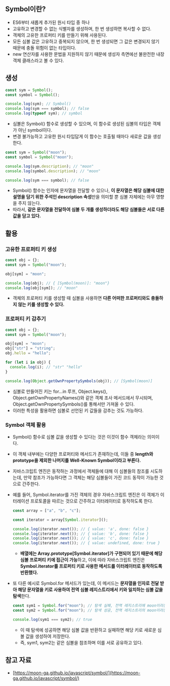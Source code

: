 ## Symbol이란?

- ES6부터 새롭게 추가된 원시 타입 중 하나
- 고유하고 변경할 수 없는 식별자를 생성하며, 한 번 생성하면 복사할 수 없다.
- 객체의 고유한 프로퍼티 키를 만들기 위해 사용된다.
- 모든 심볼 값은 고유하고 중복되지 않으며, 한 번 생성되면 그 값은 변경되지 않기 때문에 충돌 위험이 없는 타입이다.
- new 연산자를 사용한 문법을 지원하지 않기 때문에 생성자 측면에선 불완전한 내장 객체 클래스라고 볼 수 있다.

## 생성

```jsx
const sym = Symbol();
const symbol = Symbol();

console.log(sym); // Symbol()
console.log(sym === symbol); // false
console.log(typeof sym); // symbol
```

- 심볼은 Symbol() 함수로 생성할 수 있으며, 이 함수로 생성된 심볼의 타입은 객체가 아닌 symbol이다.
- 변경 불가능하고 고유한 원시 타입답게 이 함수는 호출될 때마다 새로운 값을 생성한다.

```jsx
const sym = Symbol("moon");
const symbol = Symbol("moon");

console.log(sym.description); // "moon"
console.log(symbol.description); // "moon"

console.log(sym === symbol); // false
```

- Symbol() 함수는 인자에 문자열을 전달할 수 있으나, **이 문자열은 해당 심볼에 대한 설명을 담기 위한 주석인 description 속성**만을 의미할 뿐 심볼 자체에는 아무 영향을 주지 않는다.
- 따라서, **같은 문자열을 전달하여 심볼 두 개를 생성하더라도 해당 심볼들은 서로 다른 값을 담고 있다.**

## 활용

### 고유한 프로퍼티 키 생성

```jsx
const obj = {};
const sym = Symbol("moon");

obj[sym] = "moon";

console.log(obj); // { [Symbol(moon)]: "moon"}
console.log(obj[sym]); // "moon"
```

- 객체의 프로퍼티 키를 생성할 때 심볼을 사용하면 **다른 어떠한 프로퍼티와도 충돌하지 않는 키를 생성할 수 있다.**

### 프로퍼티 키 감추기

```jsx
const obj = {};
const sym = Symbol("moon");

obj[sym] = "moon";
obj["str"] = "string";
obj.hello = "hello";

for (let i in obj) {
  console.log(i); // "str" "hello"
}

console.log(Object.getOwnPropertySymbols(obj)); // [Symbol(moon)]
```

- 심볼로 만들어진 키는 for…in 루프, Object.keys(), Object.getOwnPropertyNames()와 같은 객체 조사 메서드에서 무시되며, Object.getOwnPropertySymbols()를 통해서만 가져올 수 있다.
- 이러한 특성을 활용하면 심볼로 선언된 키 값들을 감추는 것도 가능하다.

### Symbol 객체 활용

- Symbol() 함수로 심볼 값을 생성할 수 있다는 것은 이것이 함수 객체라는 의미이다.
- 이 객체 내부에는 다양한 프로퍼티와 메서드가 존재하는데, 이들 중 **length와 prototype을 제외한 나머지를 Well-Known Symbol이라고 부른다.**
- 자바스크립트 엔진은 동작하는 과정에서 객체들에 대해 이 심볼들의 참조를 시도하는데, 만약 참조가 가능하다면 그 객체는 해당 심볼들이 가진 코드 동작이 가능한 것으로 간주한다.
- 예를 들어, Symbol.iterator를 가진 객체의 경우 자바스크립트 엔진은 이 객체가 이터레이션 프로토콜을 따르는 것으로 간주하고 이터레이터로 동작하도록 한다.
    
    ```jsx
    const array = ["a", "b", "c"];
    
    const iterator = array[Symbol.iterator]();
    
    console.log(iterator.next()); // { value: 'a', done: false }
    console.log(iterator.next()); // { value: 'b', done: false }
    console.log(iterator.next()); // { value: 'c', done: false }
    console.log(iterator.next()); // { value: undefined, done: true }
    ```
    
    - **배열에는 Array.prototype[Symbol.iterator]가 구현되어 있기 때문에 해당 심볼 프로퍼티 키에 접근이 가능**하고, 이에 따라 자바스크립트 엔진은 **Symbol.iterator를 프로퍼티 키로 사용한 메서드를 이터레이터로 동작하도록 반환했다.**
- 또 다른 예시로 Symbol.for 메서드가 있는데, 이 메서드는 **문자열을 인자로 전달 받아 해당 문자열을 키로 사용하여 전역 심볼 레지스트리에서 키와 일치하는 심볼 값을 탐색**한다.
    
    ```jsx
    const sym1 = Symbol.for("moon"); // 탐색 실패, 전역 레지스트리에 moon이라는 키로 새로운 심볼 생성
    const sym2 = Symbol.for("moon"); // 탐색 성공, 전역 레지스트리의 moon이라는 키에 해당하는 심볼 반환
    
    console.log(sym1 === sym2); // true
    ```
    
    - 이 때 탐색에 성공하면 해당 심볼 값을 반환하고 실패하면 해당 키로 새로운 심볼 값을 생성하여 저장한다.
    - 즉, sym1, sym2는 같은 심볼을 참조하며 이를 서로 공유하고 있다.

## 참고 자료

- [https://moon-ga.github.io/javascript/symbol/](https://moon-ga.github.io/javascript/symbol/)
